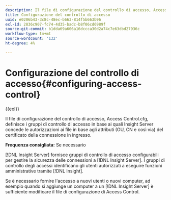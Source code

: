 ```yaml
---
description: Il file di configurazione del controllo di accesso, Access Control.cfg, definisce i gruppi di controllo di accesso in base ai quali Insight Server concede le autorizzazioni ai file in base agli attributi (OU, CN e così via) del certificato della connessione in ingresso.
title: Configurazione del controllo di accesso
uuid: e0206b43-3c8c-48ec-b663-814f5b663b96
exl-id: 2836c907-fc74-4d35-badc-b8f06cd6989f
source-git-commit: b1dda69a606a16dccca30d2a74c7e63dbd27936c
workflow-type: tm+mt
source-wordcount: '132'
ht-degree: 4%

---
```


# Configurazione del controllo di accesso{#configuring-access-control}

{{eol}}

Il file di configurazione del controllo di accesso, Access Control.cfg, definisce i gruppi di controllo di accesso in base ai quali Insight Server concede le autorizzazioni ai file in base agli attributi (OU, CN e così via) del certificato della connessione in ingresso.

**Frequenza consigliata:** Se necessario

[!DNL Insight Server] fornisce gruppi di controllo di accesso configurabili per gestire la sicurezza delle connessioni a [!DNL Insight Server]. I gruppi di controllo degli accessi identificano gli utenti autorizzati a eseguire funzioni amministrative tramite [!DNL Insight].

Se è necessario fornire l&#39;accesso a nuovi utenti o nuovi computer, ad esempio quando si aggiunge un computer a un [!DNL Insight Server] è sufficiente modificare il file di configurazione di Access Control.
